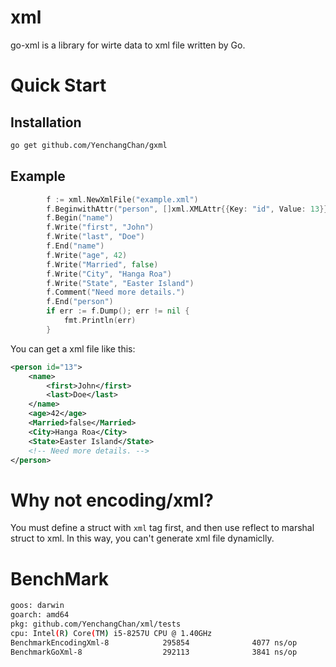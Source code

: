 # xml
go-xml is a library for wirte data to xml file written by Go.
# Quick Start
## Installation
```bash
go get github.com/YenchangChan/gxml
```
## Example
```go
    	f := xml.NewXmlFile("example.xml")
    	f.BeginwithAttr("person", []xml.XMLAttr{{Key: "id", Value: 13}})
    	f.Begin("name")
    	f.Write("first", "John")
    	f.Write("last", "Doe")
    	f.End("name")
    	f.Write("age", 42)
    	f.Write("Married", false)
    	f.Write("City", "Hanga Roa")
    	f.Write("State", "Easter Island")
    	f.Comment("Need more details.")
    	f.End("person")
    	if err := f.Dump(); err != nil {
    		fmt.Println(err)
    	}
```
You can get a xml file like this:
```xml
<person id="13">
    <name>
        <first>John</first>
        <last>Doe</last>
    </name>
    <age>42</age>
    <Married>false</Married>
    <City>Hanga Roa</City>
    <State>Easter Island</State>
    <!-- Need more details. -->
</person>
```

# Why not encoding/xml?
You must define a struct with `xml` tag first, and then use reflect to marshal struct to xml.
In this way, you can't generate xml file dynamiclly.

# BenchMark
```bash
goos: darwin
goarch: amd64
pkg: github.com/YenchangChan/xml/tests
cpu: Intel(R) Core(TM) i5-8257U CPU @ 1.40GHz
BenchmarkEncodingXml-8            295854              4077 ns/op            5184 B/op         14 allocs/op
BenchmarkGoXml-8                  292113              3841 ns/op            1336 B/op         58 allocs/op

```
